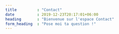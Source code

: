 ```yaml
---
title         : "Contact"
date          : 2019-12-23T20:17:01+06:00
heading       : "Bienvenue sur l'espace Contact"
form_heading  : "Pose moi ta question !"
---
```


